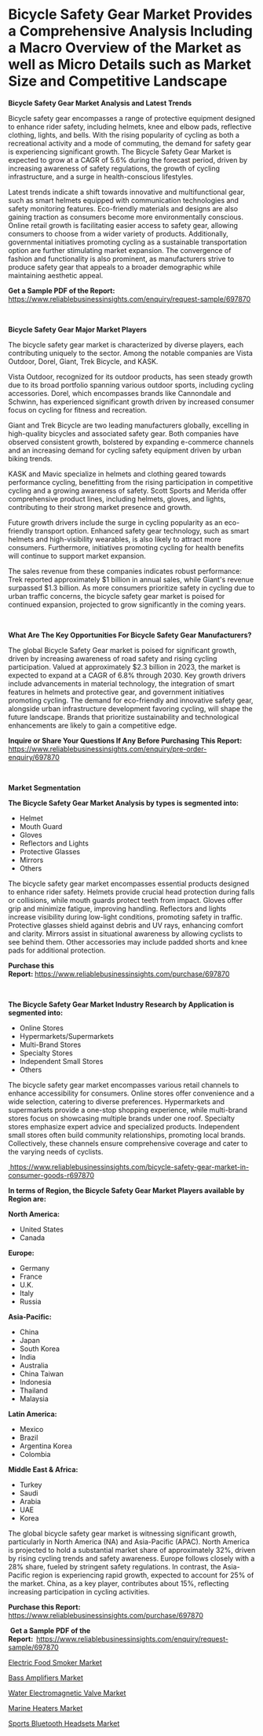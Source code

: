 <p><h1>Bicycle Safety Gear Market Provides a Comprehensive Analysis Including a Macro Overview of the Market as well as Micro Details such as Market Size and Competitive Landscape</h1></p><p><strong>Bicycle Safety Gear Market Analysis and Latest Trends</strong></p>
<p><p>Bicycle safety gear encompasses a range of protective equipment designed to enhance rider safety, including helmets, knee and elbow pads, reflective clothing, lights, and bells. With the rising popularity of cycling as both a recreational activity and a mode of commuting, the demand for safety gear is experiencing significant growth. The Bicycle Safety Gear Market is expected to grow at a CAGR of 5.6% during the forecast period, driven by increasing awareness of safety regulations, the growth of cycling infrastructure, and a surge in health-conscious lifestyles. </p><p>Latest trends indicate a shift towards innovative and multifunctional gear, such as smart helmets equipped with communication technologies and safety monitoring features. Eco-friendly materials and designs are also gaining traction as consumers become more environmentally conscious. Online retail growth is facilitating easier access to safety gear, allowing consumers to choose from a wider variety of products. Additionally, governmental initiatives promoting cycling as a sustainable transportation option are further stimulating market expansion. The convergence of fashion and functionality is also prominent, as manufacturers strive to produce safety gear that appeals to a broader demographic while maintaining aesthetic appeal.</p></p>
<p><strong>Get a Sample PDF of the Report:&nbsp;</strong> <a href="https://www.reliablebusinessinsights.com/enquiry/request-sample/697870?utm_campaign=60&utm_medium=2&utm_source=Github&utm_content=ia&utm_term=29092024&utm_id=bicycle-safety-gear">https://www.reliablebusinessinsights.com/enquiry/request-sample/697870</a></p>
<p>&nbsp;</p>
<p><strong>Bicycle Safety Gear Major Market Players</strong></p>
<p><p>The bicycle safety gear market is characterized by diverse players, each contributing uniquely to the sector. Among the notable companies are Vista Outdoor, Dorel, Giant, Trek Bicycle, and KASK. </p><p>Vista Outdoor, recognized for its outdoor products, has seen steady growth due to its broad portfolio spanning various outdoor sports, including cycling accessories. Dorel, which encompasses brands like Cannondale and Schwinn, has experienced significant growth driven by increased consumer focus on cycling for fitness and recreation.</p><p>Giant and Trek Bicycle are two leading manufacturers globally, excelling in high-quality bicycles and associated safety gear. Both companies have observed consistent growth, bolstered by expanding e-commerce channels and an increasing demand for cycling safety equipment driven by urban biking trends.</p><p>KASK and Mavic specialize in helmets and clothing geared towards performance cycling, benefitting from the rising participation in competitive cycling and a growing awareness of safety. Scott Sports and Merida offer comprehensive product lines, including helmets, gloves, and lights, contributing to their strong market presence and growth.</p><p>Future growth drivers include the surge in cycling popularity as an eco-friendly transport option. Enhanced safety gear technology, such as smart helmets and high-visibility wearables, is also likely to attract more consumers. Furthermore, initiatives promoting cycling for health benefits will continue to support market expansion.</p><p>The sales revenue from these companies indicates robust performance: Trek reported approximately $1 billion in annual sales, while Giant's revenue surpassed $1.3 billion. As more consumers prioritize safety in cycling due to urban traffic concerns, the bicycle safety gear market is poised for continued expansion, projected to grow significantly in the coming years.</p></p>
<p>&nbsp;</p>
<p><strong>What Are The Key Opportunities For Bicycle Safety Gear Manufacturers?</strong></p>
<p><p>The global Bicycle Safety Gear market is poised for significant growth, driven by increasing awareness of road safety and rising cycling participation. Valued at approximately $2.3 billion in 2023, the market is expected to expand at a CAGR of 6.8% through 2030. Key growth drivers include advancements in material technology, the integration of smart features in helmets and protective gear, and government initiatives promoting cycling. The demand for eco-friendly and innovative safety gear, alongside urban infrastructure development favoring cycling, will shape the future landscape. Brands that prioritize sustainability and technological enhancements are likely to gain a competitive edge.</p></p>
<p><strong>Inquire or Share Your Questions If Any Before Purchasing This Report:</strong> <a href="https://www.reliablebusinessinsights.com/enquiry/pre-order-enquiry/697870?utm_campaign=60&utm_medium=2&utm_source=Github&utm_content=ia&utm_term=29092024&utm_id=bicycle-safety-gear">https://www.reliablebusinessinsights.com/enquiry/pre-order-enquiry/697870</a></p>
<p>&nbsp;</p>
<p><strong>Market Segmentation</strong></p>
<p><strong>The Bicycle Safety Gear Market Analysis by types is segmented into:</strong></p>
<p><ul><li>Helmet</li><li>Mouth Guard</li><li>Gloves</li><li>Reflectors and Lights</li><li>Protective Glasses</li><li>Mirrors</li><li>Others</li></ul></p>
<p><p>The bicycle safety gear market encompasses essential products designed to enhance rider safety. Helmets provide crucial head protection during falls or collisions, while mouth guards protect teeth from impact. Gloves offer grip and minimize fatigue, improving handling. Reflectors and lights increase visibility during low-light conditions, promoting safety in traffic. Protective glasses shield against debris and UV rays, enhancing comfort and clarity. Mirrors assist in situational awareness by allowing cyclists to see behind them. Other accessories may include padded shorts and knee pads for additional protection.</p></p>
<p><strong>Purchase this Report:&nbsp;</strong><a href="https://www.reliablebusinessinsights.com/purchase/697870?utm_campaign=60&utm_medium=2&utm_source=Github&utm_content=ia&utm_term=29092024&utm_id=bicycle-safety-gear">https://www.reliablebusinessinsights.com/purchase/697870</a></p>
<p>&nbsp;</p>
<p><strong>The Bicycle Safety Gear Market Industry Research by Application is segmented into:</strong></p>
<p><ul><li>Online Stores</li><li>Hypermarkets/Supermarkets</li><li>Multi-Brand Stores</li><li>Specialty Stores</li><li>Independent Small Stores</li><li>Others</li></ul></p>
<p><p>The bicycle safety gear market encompasses various retail channels to enhance accessibility for consumers. Online stores offer convenience and a wide selection, catering to diverse preferences. Hypermarkets and supermarkets provide a one-stop shopping experience, while multi-brand stores focus on showcasing multiple brands under one roof. Specialty stores emphasize expert advice and specialized products. Independent small stores often build community relationships, promoting local brands. Collectively, these channels ensure comprehensive coverage and cater to the varying needs of cyclists.</p></p>
<p><a href="https://www.reliablebusinessinsights.com/bicycle-safety-gear-market-in-consumer-goods-r697870?utm_campaign=60&utm_medium=2&utm_source=Github&utm_content=ia&utm_term=29092024&utm_id=bicycle-safety-gear">&nbsp;https://www.reliablebusinessinsights.com/bicycle-safety-gear-market-in-consumer-goods-r697870</a></p>
<p><strong>In terms of Region, the Bicycle Safety Gear Market Players available by Region are:</strong></p>
<p>
    <p> <strong> North America: </strong>
        <ul>
            <li>United States</li>
            <li>Canada</li>
        </ul>
        </p> 
    <p> <strong> Europe: </strong>
        <ul>
            <li>Germany</li>
            <li>France</li>
            <li>U.K.</li>
            <li>Italy</li>
            <li>Russia</li>
        </ul>
        </p> 
    <p> <strong> Asia-Pacific: </strong>
        <ul>
            <li>China</li>
            <li>Japan</li>
            <li>South Korea</li>
            <li>India</li>
            <li>Australia</li>
            <li>China Taiwan</li>
            <li>Indonesia</li>
            <li>Thailand</li>
            <li>Malaysia</li>
        </ul>
        </p> 
    <p> <strong> Latin America: </strong>
        <ul>
            <li>Mexico</li>
            <li>Brazil</li>
            <li>Argentina Korea</li>
            <li>Colombia</li>
        </ul>
        </p> 
    <p> <strong> Middle East & Africa: </strong>
        <ul>
            <li>Turkey</li>
            <li>Saudi</li>
            <li>Arabia</li>
            <li>UAE</li>
            <li>Korea</li>
        </ul>
    </p>
    </p>
<p><p>The global bicycle safety gear market is witnessing significant growth, particularly in North America (NA) and Asia-Pacific (APAC). North America is projected to hold a substantial market share of approximately 32%, driven by rising cycling trends and safety awareness. Europe follows closely with a 28% share, fueled by stringent safety regulations. In contrast, the Asia-Pacific region is experiencing rapid growth, expected to account for 25% of the market. China, as a key player, contributes about 15%, reflecting increasing participation in cycling activities.</p></p>
<p><strong>Purchase this Report: </strong><a href="https://www.reliablebusinessinsights.com/purchase/697870?utm_campaign=60&utm_medium=2&utm_source=Github&utm_content=ia&utm_term=29092024&utm_id=bicycle-safety-gear">https://www.reliablebusinessinsights.com/purchase/697870</a></p>
<p>&nbsp;<strong>Get a Sample PDF of the Report:&nbsp;&nbsp;</strong><a href="https://www.reliablebusinessinsights.com/enquiry/request-sample/697870?utm_campaign=60&utm_medium=2&utm_source=Github&utm_content=ia&utm_term=29092024&utm_id=bicycle-safety-gear">https://www.reliablebusinessinsights.com/enquiry/request-sample/697870</a></p>
<p><strong></strong></p>
<p><p><a href="https://github.com/MarilynDouglas476/Market-Research-Report-List-1/blob/main/electric-food-smoker-market.md?utm_campaign=60&utm_medium=2&utm_source=Github&utm_content=ia&utm_term=29092024&utm_id=bicycle-safety-gear">Electric Food Smoker Market</a></p><p><a href="https://issuu.com/reportprime-2/docs/bass-amplifiers-market-size-2030.pp_81f036046782f0?utm_campaign=60&utm_medium=2&utm_source=Github&utm_content=ia&utm_term=29092024&utm_id=bicycle-safety-gear">Bass Amplifiers Market</a></p><p><a href="https://www.linkedin.com/pulse/water-electromagnetic-valve-market-trends-regional-insights-forecasted-msahf?utm_campaign=60&utm_medium=2&utm_source=Github&utm_content=ia&utm_term=29092024&utm_id=bicycle-safety-gear">Water Electromagnetic Valve Market</a></p><p><a href="https://www.linkedin.com/pulse/marine-heaters-market-research-report-exploring-size-revenue-analysis-6tzjf?utm_campaign=60&utm_medium=2&utm_source=Github&utm_content=ia&utm_term=29092024&utm_id=bicycle-safety-gear">Marine Heaters Market</a></p><p><a href="https://issuu.com/reportprime-2/docs/sports-bluetooth-headsets-market-si_3132f56d580fb5?utm_campaign=60&utm_medium=2&utm_source=Github&utm_content=ia&utm_term=29092024&utm_id=bicycle-safety-gear">Sports Bluetooth Headsets Market</a></p></p>